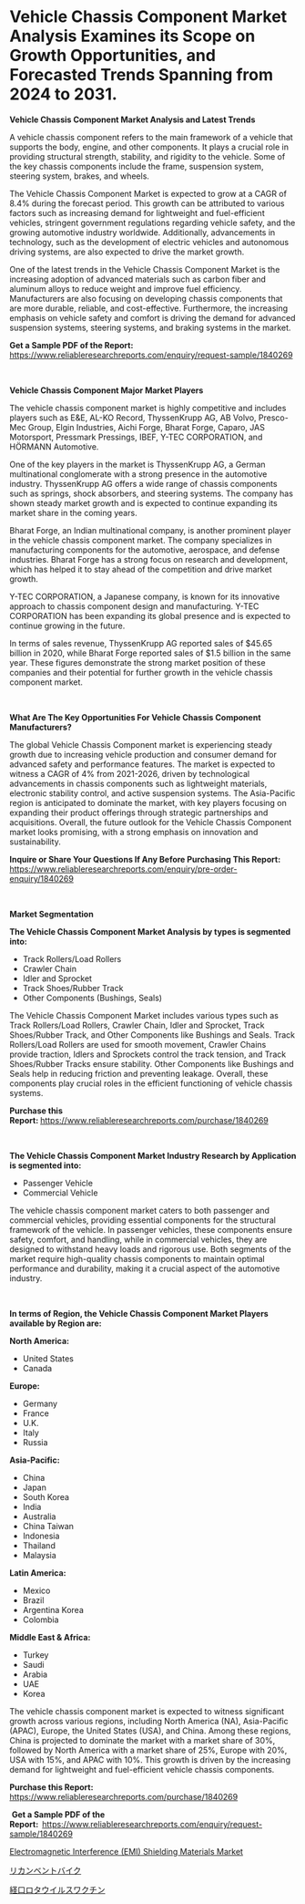 <p><h1>Vehicle Chassis Component Market Analysis Examines its Scope on Growth Opportunities, and Forecasted Trends Spanning from 2024 to 2031.</h1></p><p><strong>Vehicle Chassis Component Market Analysis and Latest Trends</strong></p>
<p><p>A vehicle chassis component refers to the main framework of a vehicle that supports the body, engine, and other components. It plays a crucial role in providing structural strength, stability, and rigidity to the vehicle. Some of the key chassis components include the frame, suspension system, steering system, brakes, and wheels.</p><p>The Vehicle Chassis Component Market is expected to grow at a CAGR of 8.4% during the forecast period. This growth can be attributed to various factors such as increasing demand for lightweight and fuel-efficient vehicles, stringent government regulations regarding vehicle safety, and the growing automotive industry worldwide. Additionally, advancements in technology, such as the development of electric vehicles and autonomous driving systems, are also expected to drive the market growth.</p><p>One of the latest trends in the Vehicle Chassis Component Market is the increasing adoption of advanced materials such as carbon fiber and aluminum alloys to reduce weight and improve fuel efficiency. Manufacturers are also focusing on developing chassis components that are more durable, reliable, and cost-effective. Furthermore, the increasing emphasis on vehicle safety and comfort is driving the demand for advanced suspension systems, steering systems, and braking systems in the market.</p></p>
<p><strong>Get a Sample PDF of the Report:&nbsp;</strong> <a href="https://www.reliableresearchreports.com/enquiry/request-sample/1840269">https://www.reliableresearchreports.com/enquiry/request-sample/1840269</a></p>
<p>&nbsp;</p>
<p><strong>Vehicle Chassis Component Major Market Players</strong></p>
<p><p>The vehicle chassis component market is highly competitive and includes players such as E&E, AL-KO Record, ThyssenKrupp AG, AB Volvo, Presco-Mec Group, Elgin Industries, Aichi Forge, Bharat Forge, Caparo, JAS Motorsport, Pressmark Pressings, IBEF, Y-TEC CORPORATION, and HÖRMANN Automotive.</p><p>One of the key players in the market is ThyssenKrupp AG, a German multinational conglomerate with a strong presence in the automotive industry. ThyssenKrupp AG offers a wide range of chassis components such as springs, shock absorbers, and steering systems. The company has shown steady market growth and is expected to continue expanding its market share in the coming years.</p><p>Bharat Forge, an Indian multinational company, is another prominent player in the vehicle chassis component market. The company specializes in manufacturing components for the automotive, aerospace, and defense industries. Bharat Forge has a strong focus on research and development, which has helped it to stay ahead of the competition and drive market growth.</p><p>Y-TEC CORPORATION, a Japanese company, is known for its innovative approach to chassis component design and manufacturing. Y-TEC CORPORATION has been expanding its global presence and is expected to continue growing in the future.</p><p>In terms of sales revenue, ThyssenKrupp AG reported sales of $45.65 billion in 2020, while Bharat Forge reported sales of $1.5 billion in the same year. These figures demonstrate the strong market position of these companies and their potential for further growth in the vehicle chassis component market.</p></p>
<p>&nbsp;</p>
<p><strong>What Are The Key Opportunities For Vehicle Chassis Component Manufacturers?</strong></p>
<p><p>The global Vehicle Chassis Component market is experiencing steady growth due to increasing vehicle production and consumer demand for advanced safety and performance features. The market is expected to witness a CAGR of 4% from 2021-2026, driven by technological advancements in chassis components such as lightweight materials, electronic stability control, and active suspension systems. The Asia-Pacific region is anticipated to dominate the market, with key players focusing on expanding their product offerings through strategic partnerships and acquisitions. Overall, the future outlook for the Vehicle Chassis Component market looks promising, with a strong emphasis on innovation and sustainability.</p></p>
<p><strong>Inquire or Share Your Questions If Any Before Purchasing This Report:</strong> <a href="https://www.reliableresearchreports.com/enquiry/pre-order-enquiry/1840269">https://www.reliableresearchreports.com/enquiry/pre-order-enquiry/1840269</a></p>
<p>&nbsp;</p>
<p><strong>Market Segmentation</strong></p>
<p><strong>The Vehicle Chassis Component Market Analysis by types is segmented into:</strong></p>
<p><ul><li>Track Rollers/Load Rollers</li><li>Crawler Chain</li><li>Idler and Sprocket</li><li>Track Shoes/Rubber Track</li><li>Other Components (Bushings, Seals)</li></ul></p>
<p><p>The Vehicle Chassis Component Market includes various types such as Track Rollers/Load Rollers, Crawler Chain, Idler and Sprocket, Track Shoes/Rubber Track, and Other Components like Bushings and Seals. Track Rollers/Load Rollers are used for smooth movement, Crawler Chains provide traction, Idlers and Sprockets control the track tension, and Track Shoes/Rubber Tracks ensure stability. Other Components like Bushings and Seals help in reducing friction and preventing leakage. Overall, these components play crucial roles in the efficient functioning of vehicle chassis systems.</p></p>
<p><strong>Purchase this Report:&nbsp;</strong><a href="https://www.reliableresearchreports.com/purchase/1840269">https://www.reliableresearchreports.com/purchase/1840269</a></p>
<p>&nbsp;</p>
<p><strong>The Vehicle Chassis Component Market Industry Research by Application is segmented into:</strong></p>
<p><ul><li>Passenger Vehicle</li><li>Commercial Vehicle</li></ul></p>
<p><p>The vehicle chassis component market caters to both passenger and commercial vehicles, providing essential components for the structural framework of the vehicle. In passenger vehicles, these components ensure safety, comfort, and handling, while in commercial vehicles, they are designed to withstand heavy loads and rigorous use. Both segments of the market require high-quality chassis components to maintain optimal performance and durability, making it a crucial aspect of the automotive industry.</p></p>
<p>&nbsp;</p>
<p><strong>In terms of Region, the Vehicle Chassis Component Market Players available by Region are:</strong></p>
<p>
    <p> <strong> North America: </strong>
        <ul>
            <li>United States</li>
            <li>Canada</li>
        </ul>
        </p> 
    <p> <strong> Europe: </strong>
        <ul>
            <li>Germany</li>
            <li>France</li>
            <li>U.K.</li>
            <li>Italy</li>
            <li>Russia</li>
        </ul>
        </p> 
    <p> <strong> Asia-Pacific: </strong>
        <ul>
            <li>China</li>
            <li>Japan</li>
            <li>South Korea</li>
            <li>India</li>
            <li>Australia</li>
            <li>China Taiwan</li>
            <li>Indonesia</li>
            <li>Thailand</li>
            <li>Malaysia</li>
        </ul>
        </p> 
    <p> <strong> Latin America: </strong>
        <ul>
            <li>Mexico</li>
            <li>Brazil</li>
            <li>Argentina Korea</li>
            <li>Colombia</li>
        </ul>
        </p> 
    <p> <strong> Middle East & Africa: </strong>
        <ul>
            <li>Turkey</li>
            <li>Saudi</li>
            <li>Arabia</li>
            <li>UAE</li>
            <li>Korea</li>
        </ul>
    </p>
    </p>
<p><p>The vehicle chassis component market is expected to witness significant growth across various regions, including North America (NA), Asia-Pacific (APAC), Europe, the United States (USA), and China. Among these regions, China is projected to dominate the market with a market share of 30%, followed by North America with a market share of 25%, Europe with 20%, USA with 15%, and APAC with 10%. This growth is driven by the increasing demand for lightweight and fuel-efficient vehicle chassis components.</p></p>
<p><strong>Purchase this Report: </strong><a href="https://www.reliableresearchreports.com/purchase/1840269">https://www.reliableresearchreports.com/purchase/1840269</a></p>
<p>&nbsp;<strong>Get a Sample PDF of the Report:&nbsp;&nbsp;</strong><a href="https://www.reliableresearchreports.com/enquiry/request-sample/1840269">https://www.reliableresearchreports.com/enquiry/request-sample/1840269</a></p>
<p><strong></strong></p>
<p><p><a href="https://view.publitas.com/reportprime-1/electromagnetic-interference-emi-shielding-materials-market-size-market-share-and-global-market-analysis-report-2023-2030/">Electromagnetic Interference (EMI) Shielding Materials Market</a></p><p><a href="https://medium.com/@ebonyhane1955/%E3%83%AA%E3%82%AB%E3%83%B3%E3%83%99%E3%83%B3%E3%83%88%E3%83%90%E3%82%A4%E3%82%AF%E5%B8%82%E5%A0%B4-%E5%B8%82%E5%A0%B4cagr-%E5%B8%82%E5%A0%B4%E3%83%88%E3%83%AC%E3%83%B3%E3%83%89-%E3%81%8A%E3%82%88%E3%81%B3%E6%88%90%E9%95%B7%E6%88%A6%E7%95%A5%E3%81%AB%E9%96%A2%E3%81%99%E3%82%8B%E6%B4%9E%E5%AF%9F-690c014a6ec5">リカンベントバイク</a></p><p><a href="https://medium.com/@ebonyhane1955/%E5%8F%A3%E6%9C%8D%E3%83%AD%E3%82%BF%E3%82%A6%E3%82%A4%E3%83%AB%E3%82%B9%E3%83%AF%E3%82%AF%E3%83%81%E3%83%B3%E5%B8%82%E5%A0%B4-%E5%B8%82%E5%A0%B4%E3%82%B7%E3%82%A7%E3%82%A2-%E5%B8%82%E5%A0%B4%E3%83%88%E3%83%AC%E3%83%B3%E3%83%89-%E3%81%8A%E3%82%88%E3%81%B3%E5%B0%86%E6%9D%A5%E3%81%AE%E6%88%90%E9%95%B7%E3%82%92%E6%8E%A2%E3%82%8B-0933c635d55c">経口ロタウイルスワクチン</a></p></p>